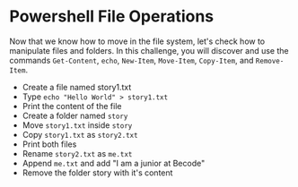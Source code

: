 # Powershell File Operations

Now that we know how to move in the file system, let's check how to manipulate files and folders. In this challenge, you will discover and use the commands `Get-Content`, `echo`, `New-Item`, `Move-Item`, `Copy-Item`, and `Remove-Item`.

- Create a file named story1.txt
- Type `echo "Hello World" > story1.txt`
- Print the content of the file
- Create a folder named `story`
- Move `story1.txt` inside `story`
- Copy `story1.txt` as `story2.txt`
- Print both files
- Rename `story2.txt` as `me.txt`
- Append `me.txt` and add "I am a junior at Becode"
- Remove the folder story with it's content

